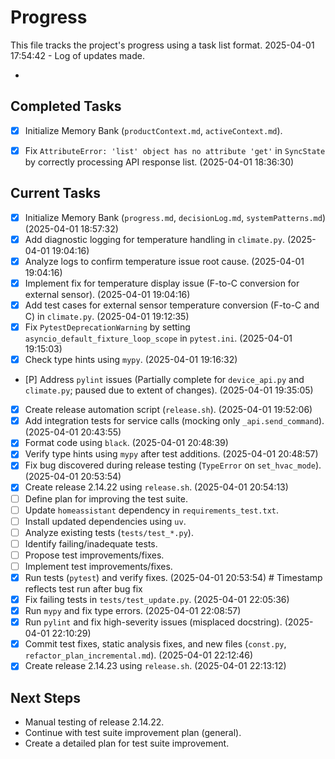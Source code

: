 # Progress

This file tracks the project's progress using a task list format.
2025-04-01 17:54:42 - Log of updates made.

*

## Completed Tasks

*   [X] Initialize Memory Bank (`productContext.md`, `activeContext.md`).

*   [X] Fix `AttributeError: 'list' object has no attribute 'get'` in `SyncState` by correctly processing API response list. (2025-04-01 18:36:30)
## Current Tasks

*   [X] Initialize Memory Bank (`progress.md`, `decisionLog.md`, `systemPatterns.md`) (2025-04-01 18:57:32)
*   [X] Add diagnostic logging for temperature handling in `climate.py`. (2025-04-01 19:04:16)
*   [X] Analyze logs to confirm temperature issue root cause. (2025-04-01 19:04:16)
*   [X] Implement fix for temperature display issue (F-to-C conversion for external sensor). (2025-04-01 19:04:16)
*   [X] Add test cases for external sensor temperature conversion (F-to-C and C) in `climate.py`. (2025-04-01 19:12:35)
*   [X] Fix `PytestDeprecationWarning` by setting `asyncio_default_fixture_loop_scope` in `pytest.ini`. (2025-04-01 19:15:03)
*   [X] Check type hints using `mypy`. (2025-04-01 19:16:32)
*   [P] Address `pylint` issues (Partially complete for `device_api.py` and `climate.py`; paused due to extent of changes). (2025-04-01 19:35:05)
*   [X] Create release automation script (`release.sh`). (2025-04-01 19:52:06)
*   [X] Add integration tests for service calls (mocking only `_api.send_command`). (2025-04-01 20:43:55)
*   [X] Format code using `black`. (2025-04-01 20:48:39)
*   [X] Verify type hints using `mypy` after test additions. (2025-04-01 20:48:57)
*   [X] Fix bug discovered during release testing (`TypeError` on `set_hvac_mode`). (2025-04-01 20:53:54)
*   [X] Create release 2.14.22 using `release.sh`. (2025-04-01 20:54:13)
*   [ ] Define plan for improving the test suite.
*   [ ] Update `homeassistant` dependency in `requirements_test.txt`.
*   [ ] Install updated dependencies using `uv`.
*   [ ] Analyze existing tests (`tests/test_*.py`).
*   [ ] Identify failing/inadequate tests.
*   [ ] Propose test improvements/fixes.
*   [ ] Implement test improvements/fixes.
*   [X] Run tests (`pytest`) and verify fixes. (2025-04-01 20:53:54) # Timestamp reflects test run after bug fix
*   [X] Fix failing tests in `tests/test_update.py`. (2025-04-01 22:05:36)
*   [X] Run `mypy` and fix type errors. (2025-04-01 22:08:57)
*   [X] Run `pylint` and fix high-severity issues (misplaced docstring). (2025-04-01 22:10:29)
*   [X] Commit test fixes, static analysis fixes, and new files (`const.py`, `refactor_plan_incremental.md`). (2025-04-01 22:12:46)
*   [X] Create release 2.14.23 using `release.sh`. (2025-04-01 22:13:12)

## Next Steps

*   Manual testing of release 2.14.22.
*   Continue with test suite improvement plan (general).
*   Create a detailed plan for test suite improvement.